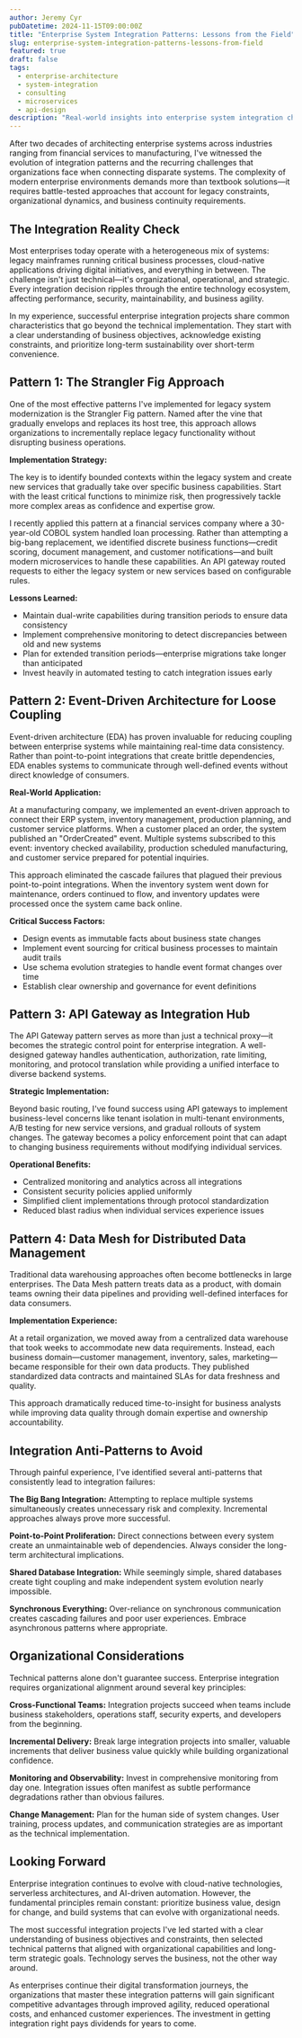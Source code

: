 ```yaml
---
author: Jeremy Cyr
pubDatetime: 2024-11-15T09:00:00Z
title: "Enterprise System Integration Patterns: Lessons from the Field"
slug: enterprise-system-integration-patterns-lessons-from-field
featured: true
draft: false
tags:
  - enterprise-architecture
  - system-integration
  - consulting
  - microservices
  - api-design
description: "Real-world insights into enterprise system integration challenges and proven patterns that deliver scalable, maintainable solutions in complex business environments."
---
```


After two decades of architecting enterprise systems across industries ranging from financial services to manufacturing, I've witnessed the evolution of integration patterns and the recurring challenges that organizations face when connecting disparate systems. The complexity of modern enterprise environments demands more than textbook solutions—it requires battle-tested approaches that account for legacy constraints, organizational dynamics, and business continuity requirements.

## The Integration Reality Check

Most enterprises today operate with a heterogeneous mix of systems: legacy mainframes running critical business processes, cloud-native applications driving digital initiatives, and everything in between. The challenge isn't just technical—it's organizational, operational, and strategic. Every integration decision ripples through the entire technology ecosystem, affecting performance, security, maintainability, and business agility.

In my experience, successful enterprise integration projects share common characteristics that go beyond the technical implementation. They start with a clear understanding of business objectives, acknowledge existing constraints, and prioritize long-term sustainability over short-term convenience.

## Pattern 1: The Strangler Fig Approach

One of the most effective patterns I've implemented for legacy system modernization is the Strangler Fig pattern. Named after the vine that gradually envelops and replaces its host tree, this approach allows organizations to incrementally replace legacy functionality without disrupting business operations.

**Implementation Strategy:**

The key is to identify bounded contexts within the legacy system and create new services that gradually take over specific business capabilities. Start with the least critical functions to minimize risk, then progressively tackle more complex areas as confidence and expertise grow.

I recently applied this pattern at a financial services company where a 30-year-old COBOL system handled loan processing. Rather than attempting a big-bang replacement, we identified discrete business functions—credit scoring, document management, and customer notifications—and built modern microservices to handle these capabilities. An API gateway routed requests to either the legacy system or new services based on configurable rules.

**Lessons Learned:**

- Maintain dual-write capabilities during transition periods to ensure data consistency
- Implement comprehensive monitoring to detect discrepancies between old and new systems
- Plan for extended transition periods—enterprise migrations take longer than anticipated
- Invest heavily in automated testing to catch integration issues early

## Pattern 2: Event-Driven Architecture for Loose Coupling

Event-driven architecture (EDA) has proven invaluable for reducing coupling between enterprise systems while maintaining real-time data consistency. Rather than point-to-point integrations that create brittle dependencies, EDA enables systems to communicate through well-defined events without direct knowledge of consumers.

**Real-World Application:**

At a manufacturing company, we implemented an event-driven approach to connect their ERP system, inventory management, production planning, and customer service platforms. When a customer placed an order, the system published an "OrderCreated" event. Multiple systems subscribed to this event: inventory checked availability, production scheduled manufacturing, and customer service prepared for potential inquiries.

This approach eliminated the cascade failures that plagued their previous point-to-point integrations. When the inventory system went down for maintenance, orders continued to flow, and inventory updates were processed once the system came back online.

**Critical Success Factors:**

- Design events as immutable facts about business state changes
- Implement event sourcing for critical business processes to maintain audit trails
- Use schema evolution strategies to handle event format changes over time
- Establish clear ownership and governance for event definitions

## Pattern 3: API Gateway as Integration Hub

The API Gateway pattern serves as more than just a technical proxy—it becomes the strategic control point for enterprise integration. A well-designed gateway handles authentication, authorization, rate limiting, monitoring, and protocol translation while providing a unified interface to diverse backend systems.

**Strategic Implementation:**

Beyond basic routing, I've found success using API gateways to implement business-level concerns like tenant isolation in multi-tenant environments, A/B testing for new service versions, and gradual rollouts of system changes. The gateway becomes a policy enforcement point that can adapt to changing business requirements without modifying individual services.

**Operational Benefits:**

- Centralized monitoring and analytics across all integrations
- Consistent security policies applied uniformly
- Simplified client implementations through protocol standardization
- Reduced blast radius when individual services experience issues

## Pattern 4: Data Mesh for Distributed Data Management

Traditional data warehousing approaches often become bottlenecks in large enterprises. The Data Mesh pattern treats data as a product, with domain teams owning their data pipelines and providing well-defined interfaces for data consumers.

**Implementation Experience:**

At a retail organization, we moved away from a centralized data warehouse that took weeks to accommodate new data requirements. Instead, each business domain—customer management, inventory, sales, marketing—became responsible for their own data products. They published standardized data contracts and maintained SLAs for data freshness and quality.

This approach dramatically reduced time-to-insight for business analysts while improving data quality through domain expertise and ownership accountability.

## Integration Anti-Patterns to Avoid

Through painful experience, I've identified several anti-patterns that consistently lead to integration failures:

**The Big Bang Integration:** Attempting to replace multiple systems simultaneously creates unnecessary risk and complexity. Incremental approaches always prove more successful.

**Point-to-Point Proliferation:** Direct connections between every system create an unmaintainable web of dependencies. Always consider the long-term architectural implications.

**Shared Database Integration:** While seemingly simple, shared databases create tight coupling and make independent system evolution nearly impossible.

**Synchronous Everything:** Over-reliance on synchronous communication creates cascading failures and poor user experiences. Embrace asynchronous patterns where appropriate.

## Organizational Considerations

Technical patterns alone don't guarantee success. Enterprise integration requires organizational alignment around several key principles:

**Cross-Functional Teams:** Integration projects succeed when teams include business stakeholders, operations staff, security experts, and developers from the beginning.

**Incremental Delivery:** Break large integration projects into smaller, valuable increments that deliver business value quickly while building organizational confidence.

**Monitoring and Observability:** Invest in comprehensive monitoring from day one. Integration issues often manifest as subtle performance degradations rather than obvious failures.

**Change Management:** Plan for the human side of system changes. User training, process updates, and communication strategies are as important as the technical implementation.

## Looking Forward

Enterprise integration continues to evolve with cloud-native technologies, serverless architectures, and AI-driven automation. However, the fundamental principles remain constant: prioritize business value, design for change, and build systems that can evolve with organizational needs.

The most successful integration projects I've led started with a clear understanding of business objectives and constraints, then selected technical patterns that aligned with organizational capabilities and long-term strategic goals. Technology serves the business, not the other way around.

As enterprises continue their digital transformation journeys, the organizations that master these integration patterns will gain significant competitive advantages through improved agility, reduced operational costs, and enhanced customer experiences. The investment in getting integration right pays dividends for years to come.